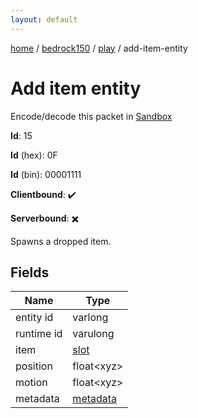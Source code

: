 ```yaml
---
layout: default
---
```


[home](/)  /  [bedrock150](/protocol/bedrock150)  /  [play](/protocol/bedrock150/play)  /  add-item-entity

# Add item entity

Encode/decode this packet in [Sandbox](../../../sandbox/bedrock150#play.add_item_entity)

**Id**: 15

**Id** (hex): 0F

**Id** (bin): 00001111

**Clientbound**: ✔️

**Serverbound**: ✖️

Spawns a dropped item.

## Fields

Name | Type
---|---
entity id | varlong
runtime id | varulong
item | [slot](/protocol/bedrock150/types/slot)
position | float&lt;xyz&gt;
motion | float&lt;xyz&gt;
metadata | [metadata](/protocol/bedrock150/metadata)
